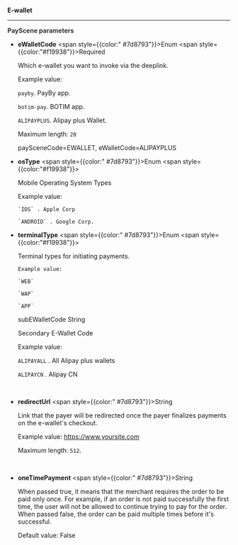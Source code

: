 **E-wallet**

---

**<font color="#333333"> PayScene parameters</font>**

- **eWalletCode** <span style={{color:" #7d8793"}}>Enum</span> <span style={{color:"#f19938"}}>Required</span>

  Which e-wallet you want to invoke via the deeplink. 

  Example value: 

  `payby`. PayBy app.

  `botim-pay`. BOTIM app.

  `ALIPAYPLUS`. Alipay plus Wallet.

  Maximum length: `20`
  
  paySceneCode=EWALLET, eWalletCode=ALIPAYPLUS

- **osType** <span style={{color:" #7d8793"}}>Enum</span> <span style={{color:"#f19938"}}></span>

  Mobile Operating System Types 

    Example value: 

      `IOS` . Apple Corp

      `ANDROID` . Google Corp.
  
- **terminalType** <span style={{color:" #7d8793"}}>Enum</span> <span style={{color:"#f19938"}}></span>

  Terminal types for initiating payments. 

      Example value: 

      `WEB` 

      `WAP` 

      `APP` 

 

  subEWalletCode String 

  Secondary E-Wallet Code 

  Example value: 

    `ALIPAYALL` . All Alipay plus wallets 

    `ALIPAYCN` . Alipay CN 


  <br/>

- **redirectUrl** <span style={{color:" #7d8793"}}>String</span>

  Link that the payer will be redirected once the payer finalizes payments on the e-wallet's checkout.

  Example value: https://www.yoursite.com

  Maximum length: `512`.

  <br/>

- **oneTimePayment** <span style={{color:" #7d8793"}}>String</span>

  When passed true, it means that the merchant requires the order to be paid only once. For example, if an order is not paid successfully the first time, the user will not be allowed to continue trying to pay for the order. When passed false, the order can be paid multiple times before it's successful.

  Default value: False
  
  <br/>
